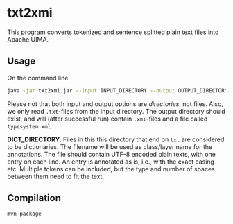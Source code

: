 # txt2xmi

This program converts tokenized and sentence splitted plain text files into Apache UIMA.

## Usage

On the command line
```bash
java -jar txt2xmi.jar --input INPUT_DIRECTORY --output OUTPUT_DIRECTORY --dictionaryDirectory DICT_DIRECTORY
```

Please not that both input and output options are *directories*, not files. Also, we only read `.txt`-files from the input directory. The output directory should exist, and will (after successful run) contain `.xmi`-files and a file called `typesystem.xml`. 

**DICT_DIRECTORY**: Files in this this directory that end on `txt` are considered to be dictionaries. The filename will be used as class/layer name for the annotations. The file should contain UTF-8 encoded plain texts, with one entry on each line. An entry is annotated as is, i.e., with the exact casing etc. Multiple tokens can be included, but the type and number of spaces between them need to fit the text.

## Compilation

```bash
mvn package
```